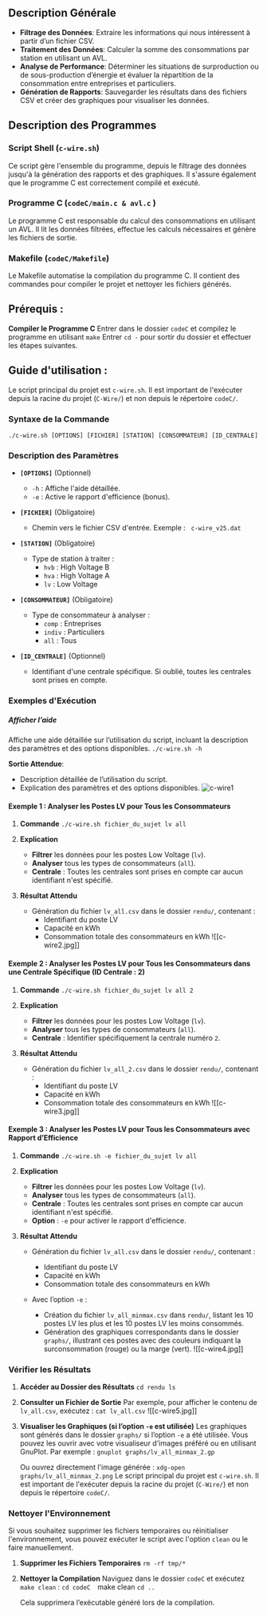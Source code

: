 ## Description Générale

- **Filtrage des Données**: Extraire les informations qui nous intéressent à partir d’un fichier CSV.
- **Traitement des Données**: Calculer la somme des consommations par station en utilisant un AVL.
- **Analyse de Performance**: Déterminer les situations de surproduction ou de sous-production d’énergie et évaluer la répartition de la consommation entre entreprises et particuliers.
- **Génération de Rapports**: Sauvegarder les résultats dans des fichiers CSV et créer des graphiques pour visualiser les données.
  
## Description des Programmes

### Script Shell (`c-wire.sh`)

Ce script gère l'ensemble du programme, depuis le filtrage des données jusqu'à la génération des rapports et des graphiques. Il s'assure également que le programme C est correctement compilé et exécuté.

### Programme C (`codeC/main.c & avl.c` )

Le programme C est responsable du calcul des consommations en utilisant un AVL. Il lit les données filtrées, effectue les calculs nécessaires et génère les fichiers de sortie.

### Makefile (`codeC/Makefile`)

Le Makefile automatise la compilation du programme C. Il contient des commandes pour compiler le projet et nettoyer les fichiers générés.



## Prérequis :

**Compiler le Programme C**
    Entrer dans le dossier `codeC` et compilez le programme en utilisant `make`
    Entrer `cd -` pour sortir du dossier et effectuer les étapes suivantes. 

## Guide d'utilisation :

Le script principal du projet est `c-wire.sh`. Il est important de l'exécuter depuis la racine du projet (`C-Wire/`) et non depuis le répertoire `codeC/`.


### Syntaxe de la Commande

`./c-wire.sh [OPTIONS] [FICHIER] [STATION] [CONSOMMATEUR] [ID_CENTRALE]`


### Description des Paramètres

- **`[OPTIONS]`** (Optionnel)
    - `-h` : Affiche l'aide détaillée.
    - `-e` : Active le rapport d'efficience (bonus).
      
- **`[FICHIER]`** (Obligatoire)
    - Chemin vers le fichier CSV d'entrée. Exemple : ` c-wire_v25.dat`
      
- **`[STATION]`** (Obligatoire)
    - Type de station à traiter :
        - `hvb` : High Voltage B
        - `hva` : High Voltage A
        - `lv` : Low Voltage
          
- **`[CONSOMMATEUR]`** (Obligatoire)
    - Type de consommateur à analyser :
        - `comp` : Entreprises
        - `indiv` : Particuliers
        - `all` : Tous
          
- **`[ID_CENTRALE]`** (Optionnel)
    - Identifiant d'une centrale spécifique. Si oublié, toutes les centrales sont prises en compte.


### Exemples d'Exécution

##### Afficher l’aide

Affiche une aide détaillée sur l’utilisation du script, incluant la description des paramètres et des options disponibles.
`./c-wire.sh -h`

**Sortie Attendue**:

- Description détaillée de l’utilisation du script.
- Explication des paramètres et des options disponibles.
![c-wire1](https://github.com/user-attachments/assets/80a71723-9559-4dc2-9f98-42bd8d51a4ac)


#### Exemple 1 : Analyser les Postes LV pour Tous les Consommateurs

1. **Commande**
    `./c-wire.sh fichier_du_sujet lv all`
    
2. **Explication**
    - **Filtrer** les données pour les postes Low Voltage (`lv`).
    - **Analyser** tous les types de consommateurs (`all`).
    - **Centrale** : Toutes les centrales sont prises en compte car aucun identifiant n'est spécifié.
      
3. **Résultat Attendu**
    - Génération du fichier `lv_all.csv` dans le dossier `rendu/`, contenant :
        - Identifiant du poste LV
        - Capacité en kWh
        - Consommation totale des consommateurs en kWh
![[c-wire2.jpg]]


#### Exemple 2 : Analyser les Postes LV pour Tous les Consommateurs dans une Centrale Spécifique (ID Centrale : 2) 
1. **Commande**
    `./c-wire.sh fichier_du_sujet lv all 2 `
    
2. **Explication**
    - **Filtrer** les données pour les postes Low Voltage (`lv`).
    - **Analyser** tous les types de consommateurs (`all`).
    - **Centrale** : Identifier spécifiquement la centrale numéro `2`.
      
3. **Résultat Attendu**
    - Génération du fichier `lv_all_2.csv` dans le dossier `rendu/`, contenant :
        - Identifiant du poste LV
        - Capacité en kWh
        - Consommation totale des consommateurs en kWh
![[c-wire3.jpg]]

#### Exemple 3 : Analyser les Postes LV pour Tous les Consommateurs avec Rapport d’Efficience

1. **Commande**
    `./c-wire.sh -e fichier_du_sujet lv all `
    
2. **Explication**
    - **Filtrer** les données pour les postes Low Voltage (`lv`).
    - **Analyser** tous les types de consommateurs (`all`).
    - **Centrale** : Toutes les centrales sont prises en compte car aucun identifiant n'est spécifié.
    - **Option** : `-e` pour activer le rapport d'efficience.
      
3. **Résultat Attendu**
    - Génération du fichier `lv_all.csv` dans le dossier `rendu/`, contenant :
        - Identifiant du poste LV
        - Capacité en kWh
        - Consommation totale des consommateurs en kWh
          
    - Avec l’option `-e` :
        - Création du fichier `lv_all_minmax.csv` dans `rendu/`, listant les 10 postes LV les plus et les 10 postes LV les moins consommés.
        - Génération des graphiques correspondants dans le dossier `graphs/`, illustrant ces postes avec des couleurs indiquant la surconsommation (rouge) ou la marge (vert).
![[c-wire4.jpg]]

### Vérifier les Résultats

1. **Accéder au Dossier des Résultats**
    `cd rendu ls`
    
2. **Consulter un Fichier de Sortie**
    Par exemple, pour afficher le contenu de `lv_all.csv`, exécutez :
    `cat lv_all.csv`
    ![[c-wire5.jpg]]
3. **Visualiser les Graphiques (si l’option `-e` est utilisée)**
    Les graphiques sont générés dans le dossier `graphs/` si l’option `-e` a été utilisée. Vous pouvez les ouvrir avec votre visualiseur d'images préféré ou en utilisant GnuPlot. Par exemple :
    `gnuplot graphs/lv_all_minmax_2.gp`
    
    Ou ouvrez directement l'image générée :
    `xdg-open graphs/lv_all_minmax_2.png`
Le script principal du projet est `c-wire.sh`. Il est important de l'exécuter depuis la racine du projet (`C-Wire/`) et non depuis le répertoire `codeC/`.


### Nettoyer l'Environnement

Si vous souhaitez supprimer les fichiers temporaires ou réinitialiser l'environnement, vous pouvez exécuter le script avec l'option `clean` ou le faire manuellement.

1. **Supprimer les Fichiers Temporaires**
    `rm -rf tmp/*`
    
2. **Nettoyer la Compilation**
    Naviguez dans le dossier `codeC` et exécutez `make clean` :
    `cd codeC 
	`make clean 
	`cd ..`
    
    Cela supprimera l’exécutable généré lors de la compilation.



